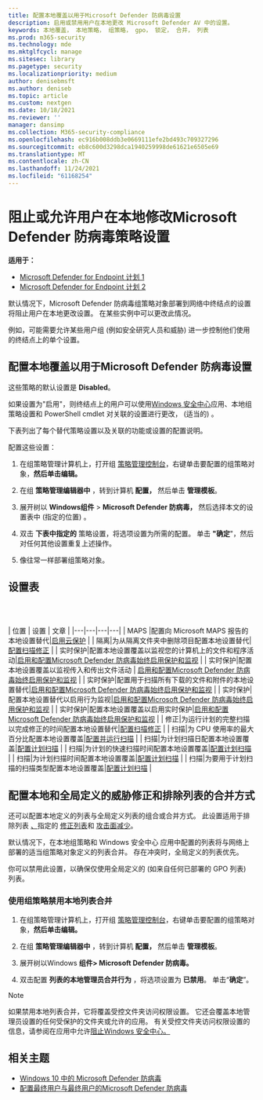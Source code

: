 ```yaml
---
title: 配置本地覆盖以用于Microsoft Defender 防病毒设置
description: 启用或禁用用户在本地更改 Microsoft Defender AV 中的设置。
keywords: 本地覆盖， 本地策略， 组策略， gpo， 锁定， 合并， 列表
ms.prod: m365-security
ms.technology: mde
ms.mktglfcycl: manage
ms.sitesec: library
ms.pagetype: security
ms.localizationpriority: medium
author: denisebmsft
ms.author: deniseb
ms.topic: article
ms.custom: nextgen
ms.date: 10/18/2021
ms.reviewer: ''
manager: dansimp
ms.collection: M365-security-compliance
ms.openlocfilehash: ec916b008ddb3e0669111efe2bd493c709327296
ms.sourcegitcommit: eb8c600d3298dca1940259998de61621e6505e69
ms.translationtype: MT
ms.contentlocale: zh-CN
ms.lasthandoff: 11/24/2021
ms.locfileid: "61168254"
---
```

# <a name="prevent-or-allow-users-to-locally-modify-microsoft-defender-antivirus-policy-settings"></a>阻止或允许用户在本地修改Microsoft Defender 防病毒策略设置


**适用于：**

- [Microsoft Defender for Endpoint 计划 1](https://go.microsoft.com/fwlink/p/?linkid=2154037)
- [Microsoft Defender for Endpoint 计划 2](https://go.microsoft.com/fwlink/p/?linkid=2154037)

默认情况下，Microsoft Defender 防病毒组策略对象部署到网络中终结点的设置将阻止用户在本地更改设置。 在某些实例中可以更改此情况。

例如，可能需要允许某些用户组 (例如安全研究人员和威胁) 进一步控制他们使用的终结点上的单个设置。

## <a name="configure-local-overrides-for-microsoft-defender-antivirus-settings"></a>配置本地覆盖以用于Microsoft Defender 防病毒设置

这些策略的默认设置是 **Disabled**。

如果设置为"启用"，则终结点上的用户可以使用[Windows 安全中心](microsoft-defender-security-center-antivirus.md)应用、本地组策略设置和 PowerShell cmdlet 对关联的设置进行更改， (适当的) 。 

下表列出了每个替代策略设置以及关联的功能或设置的配置说明。

配置这些设置：

1. 在组策略管理计算机上，打开组 [策略管理控制台](/previous-versions/windows/it-pro/windows-server-2008-R2-and-2008/cc731212(v=ws.11))，右键单击要配置的组策略对象，**然后单击编辑。**

2. 在组 **策略管理编辑器中** ，转到计算机 **配置，** 然后单击 **管理模板**。

3. 展开树以 **Windows组件**  >  **Microsoft Defender 防病毒，** 然后选择本文的设置表中 (指定的位置) 。 

4. 双击 **下表中指定的** 策略设置，将选项设置为所需的配置。 单击 **"确定**"，然后对任何其他设置重复上述操作。

5. 像往常一样部署组策略对象。

## <a name="table-of-settings"></a>设置表

<br/><br/>

| 位置 | 设置 | 文章 |
|---|---|---|---|
| MAPS |配置向 Microsoft MAPS 报告的本地设置替代|[启用云保护](enable-cloud-protection-microsoft-defender-antivirus.md) |
| 隔离|为从隔离文件夹中删除项目配置本地设置替代|[配置扫描修正](configure-remediation-microsoft-defender-antivirus.md) |
| 实时保护|配置本地设置覆盖以监视您的计算机上的文件和程序活动|[启用和配置Microsoft Defender 防病毒始终启用保护和监视](configure-real-time-protection-microsoft-defender-antivirus.md) |
| 实时保护|配置本地设置覆盖以监视传入和传出文件活动 | [启用和配置Microsoft Defender 防病毒始终启用保护和监视](configure-real-time-protection-microsoft-defender-antivirus.md) |
| 实时保护|配置用于扫描所有下载的文件和附件的本地设置替代|[启用和配置Microsoft Defender 防病毒始终启用保护和监视](configure-real-time-protection-microsoft-defender-antivirus.md) |
| 实时保护|配置本地设置替代以启用行为监视|[启用和配置Microsoft Defender 防病毒始终启用保护和监视](configure-real-time-protection-microsoft-defender-antivirus.md) |
| 实时保护|配置本地设置覆盖以启用实时保护|[启用和配置Microsoft Defender 防病毒始终启用保护和监视](configure-real-time-protection-microsoft-defender-antivirus.md) |
| 修正|为运行计划的完整扫描以完成修正的时间配置本地设置替代|[配置扫描修正](configure-remediation-microsoft-defender-antivirus.md) |
| 扫描|为 CPU 使用率的最大百分比配置本地设置覆盖|[配置并运行扫描](run-scan-microsoft-defender-antivirus.md) |
| 扫描|为计划扫描日配置本地设置覆盖|[配置计划扫描](scheduled-catch-up-scans-microsoft-defender-antivirus.md) |
| 扫描|为计划的快速扫描时间配置本地设置覆盖|[配置计划扫描](scheduled-catch-up-scans-microsoft-defender-antivirus.md) |
| 扫描|为计划扫描时间配置本地设置覆盖|[配置计划扫描](scheduled-catch-up-scans-microsoft-defender-antivirus.md) |
| 扫描|为要用于计划扫描的扫描类型配置本地设置覆盖|[配置计划扫描](scheduled-catch-up-scans-microsoft-defender-antivirus.md) |

<a id="merge-lists"></a>

## <a name="configure-how-locally-and-globally-defined-threat-remediation-and-exclusions-lists-are-merged"></a>配置本地和全局定义的威胁修正和排除列表的合并方式

还可以配置本地定义的列表与全局定义列表的组合或合并方式。 此设置适用于排除列表 [、](configure-exclusions-microsoft-defender-antivirus.md)指定的 [修正列表](configure-remediation-microsoft-defender-antivirus.md)和 [攻击面减少](/windows/security/threat-protection/microsoft-defender-atp/attack-surface-reduction)。

默认情况下，在本地组策略和 Windows 安全中心 应用中配置的列表将与网络上部署的适当组策略对象定义的列表合并。 存在冲突时，全局定义的列表优先。

你可以禁用此设置，以确保仅使用全局定义的 (如来自任何已部署的 GPO 列表) 列表。

### <a name="use-group-policy-to-disable-local-list-merging"></a>使用组策略禁用本地列表合并

1. 在组策略管理计算机上，打开组 [策略管理控制台](/previous-versions/windows/it-pro/windows-server-2008-R2-and-2008/cc731212(v=ws.11))，右键单击要配置的组策略对象，**然后单击编辑。**

2. 在组 **策略管理编辑器中** ，转到计算机 **配置，** 然后单击 **管理模板**。

3. 展开树以Windows **组件> Microsoft Defender 防病毒。**

4. 双击配置 **列表的本地管理员合并行为** ，将选项设置为 **已禁用**。 单击“**确定**”。

> [!NOTE]
> 如果禁用本地列表合并，它将覆盖受控文件夹访问权限设置。 它还会覆盖本地管理员设置的任何受保护的文件夹或允许的应用。 有关受控文件夹访问权限设置的信息，请参阅在应用中允许[阻止Windows 安全中心。](https://support.microsoft.com/help/4046851/windows-10-allow-blocked-app-windows-security)

## <a name="related-topics"></a>相关主题

- [Windows 10 中的 Microsoft Defender 防病毒](microsoft-defender-antivirus-in-windows-10.md)
- [配置最终用户与最终用户的Microsoft Defender 防病毒](configure-end-user-interaction-microsoft-defender-antivirus.md)

